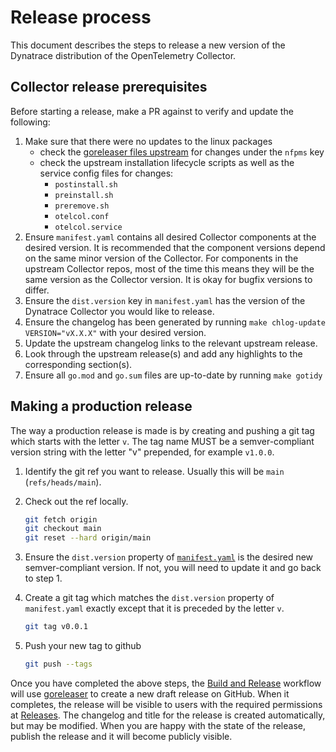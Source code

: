 # Release process

This document describes the steps to release a new version of the Dynatrace distribution of the OpenTelemetry Collector.

## Collector release prerequisites

Before starting a release, make a PR against to verify and update the following:

1. Make sure that there were no updates to the linux packages
   - check the [goreleaser files upstream](https://github.com/open-telemetry/opentelemetry-collector-releases/blob/main/distributions/otelcol-contrib/.goreleaser.yaml) for changes under the `nfpms` key
   - check the upstream installation lifecycle scripts as well as the service config files for changes:
     - `postinstall.sh`
     - `preinstall.sh`
     - `preremove.sh`
     - `otelcol.conf`
     - `otelcol.service`
2. Ensure `manifest.yaml` contains all desired Collector components at the
   desired version. It is recommended that the component versions depend on the
   same minor version of the Collector. For components in the upstream Collector
   repos, most of the time this means they will be the same version as the
   Collector version. It is okay for bugfix versions to differ.
2. Ensure the `dist.version` key in `manifest.yaml` has the version of the
   Dynatrace Collector you would like to release.
3. Ensure the changelog has been generated by running `make chlog-update
   VERSION="vX.X.X"` with your desired version.
4. Update the upstream changelog links to the relevant upstream release.
5. Look through the upstream release(s) and add any highlights to the
   corresponding section(s).
6. Ensure all `go.mod` and `go.sum` files are up-to-date by running `make gotidy`

## Making a production release

The way a production release is made is by creating and pushing a git tag which starts with the letter `v`.
The tag name MUST be a semver-compliant version string with the letter "v" prepended, for example `v1.0.0`.

1. Identify the git ref you want to release.
   Usually this will be `main` (`refs/heads/main`).
2. Check out the ref locally.

   ```sh
   git fetch origin
   git checkout main
   git reset --hard origin/main
   ```

3. Ensure the `dist.version` property of [`manifest.yaml`](../manifest.yaml) is the desired new semver-compliant version.
   If not, you will need to update it and go back to step 1.
4. Create a git tag which matches the `dist.version` property of `manifest.yaml` exactly except that it is preceded by the letter `v`.

   ```sh
   git tag v0.0.1
   ```

5. Push your new tag to github

   ```sh
   git push --tags
   ```

Once you have completed the above steps, the [Build and Release](../.github/workflows/release.yaml) workflow will use [goreleaser](https://goreleaser.com) to create a new draft release on GitHub. When it completes, the release will be visible to users with the required permissions at [Releases](https://github.com/Dynatrace/dynatrace-otel-collector/releases). The changelog and title for the release is created automatically, but may be modified. When you are happy with the state of the release, publish the release and it will become publicly visible.
